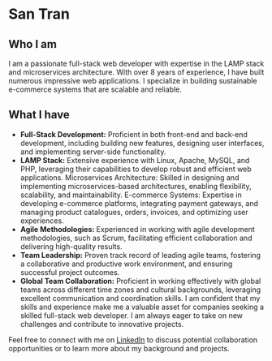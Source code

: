 # San Tran

## Who I am
I am a passionate full-stack web developer with expertise in the LAMP stack and microservices architecture. With over 8 years of experience, I have built numerous impressive web applications. I specialize in building sustainable e-commerce systems that are scalable and reliable.

## What I have
- **Full-Stack Development:** Proficient in both front-end and back-end development, including building new features, designing user interfaces, and implementing server-side functionality.
- **LAMP Stack:** Extensive experience with Linux, Apache, MySQL, and PHP, leveraging their capabilities to develop robust and efficient web applications.
Microservices Architecture: Skilled in designing and implementing microservices-based architectures, enabling flexibility, scalability, and maintainability.
E-commerce Systems: Expertise in developing e-commerce platforms, integrating payment gateways, and managing product catalogues, orders, invoices, and optimizing user experiences.
- **Agile Methodologies:** Experienced in working with agile development methodologies, such as Scrum, facilitating efficient collaboration and delivering high-quality results.
- **Team Leadership:** Proven track record of leading agile teams, fostering a collaborative and productive work environment, and ensuring successful project outcomes.
- **Global Team Collaboration:** Proficient in working effectively with global teams across different time zones and cultural backgrounds, leveraging excellent communication and coordination skills.
I am confident that my skills and experience make me a valuable asset for companies seeking a skilled full-stack web developer. I am always eager to take on new challenges and contribute to innovative projects.

Feel free to connect with me on <a href="https://www.linkedin.com/in/trannamsan/" target="_blank">LinkedIn</a> to discuss potential collaboration opportunities or to learn more about my background and projects.
